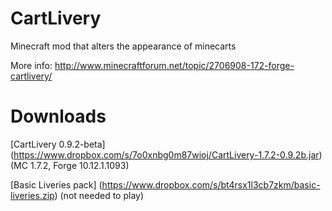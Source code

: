 CartLivery
==========
Minecraft mod that alters the appearance of minecarts

More info: http://www.minecraftforum.net/topic/2706908-172-forge-cartlivery/

Downloads
=========
[CartLivery 0.9.2-beta] (https://www.dropbox.com/s/7o0xnbg0m87wioj/CartLivery-1.7.2-0.9.2b.jar) (MC 1.7.2, Forge 10.12.1.1093)

[Basic Liveries pack] (https://www.dropbox.com/s/bt4rsx1l3cb7zkm/basic-liveries.zip) (not needed to play)
